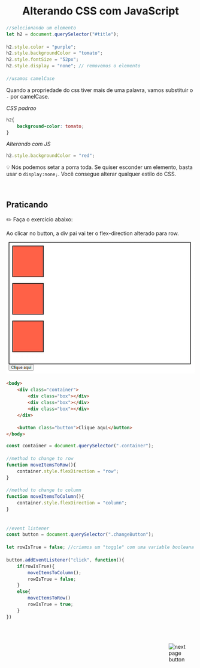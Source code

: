 <h1 align="center">
    Alterando CSS com JavaScript
</h1>


```js
//selecionando um elemento
let h2 = document.querySelector("#title");

h2.style.color = "purple";
h2.style.backgroundColor = "tomato";
h2.style.fontSize = "52px";
h2.style.display = "none"; // removemos o elemento

//usamos camelCase
```

Quando a propriedade do css tiver mais de uma palavra, vamos substituir o `-` por camelCase.

*CSS padrao*
```css
h2{
    background-color: tomato;
}
```


*Alterando com JS*
```js
h2.style.backgroundColor = "red";
```


💡 Nós podemos setar a porra toda. Se quiser esconder um elemento, basta usar o `display:none;`. Você consegue alterar qualquer estilo do CSS.

<br>

## Praticando
✏️ Faça o exercício abaixo:


Ao clicar no button, a div pai vai ter o flex-direction alterado para row.

![gif_example](../images/flex_direction_exercice.gif)


```html
<body>
    <div class="container">
        <div class="box"></div>
        <div class="box"></div>
        <div class="box"></div>
    </div>

    <button class="button">Clique aqui</button>
</body>
```

```js
const container = document.querySelector(".container");

//method to change to row
function moveItemsToRow(){
    container.style.flexDirection = "row";
}

//method to change to column
function moveItemsToColumn(){
    container.style.flexDirection = "column";
}


//event listener
const button = document.querySelector(".changeButton");

let rowIsTrue = false; //criamos um "toggle" com uma variable booleana

button.addEventListener("click", function(){
    if(rowIsTrue){
        moveItemsToColumn();
        rowIsTrue = false;
    }
    else{
        moveItemsToRow()  
        rowIsTrue = true;
    }
})
```

<br>
<br>

<!-- next page button -->
[<img src="https://img.icons8.com/?size=512&id=47092&format=png" alt="next page button" width="70px" align="right">](../8.dom/5.events.md)